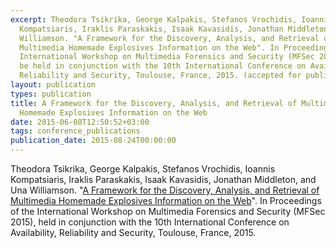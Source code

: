 ```yaml
---
excerpt: Theodora Tsikrika, George Kalpakis, Stefanos Vrochidis, Ioannis
  Kompatsiaris, Iraklis Paraskakis, Isaak Kavasidis, Jonathan Middleton, and Una
  Williamson. "A Framework for the Discovery, Analysis, and Retrieval of
  Multimedia Homemade Explosives Information on the Web". In Proceedings of the
  International Workshop on Multimedia Forensics and Security (MFSec 2015), to
  be held in conjunction with the 10th International Conference on Availability,
  Reliability and Security, Toulouse, France, 2015. (accepted for publication)
layout: publication
types: publication
title: A Framework for the Discovery, Analysis, and Retrieval of Multimedia
  Homemade Explosives Information on the Web
date: 2015-06-08T12:50:52+03:00
tags: conference_publications
publication_date: 2015-08-24T00:00:00
---
```

Theodora Tsikrika, George Kalpakis, Stefanos Vrochidis, Ioannis Kompatsiaris, Iraklis Paraskakis, Isaak Kavasidis, Jonathan Middleton, and Una Williamson. "[A Framework for the Discovery, Analysis, and Retrieval of Multimedia Homemade Explosives Information on the Web](https://ieeexplore.ieee.org/stamp/stamp.jsp?tp=&arnumber=7299970)". In Proceedings of the International Workshop on Multimedia Forensics and Security (MFSec 2015), held in conjunction with the 10th International Conference on Availability, Reliability and Security, Toulouse, France, 2015.